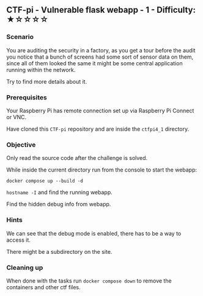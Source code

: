 ## CTF-pi - Vulnerable flask webapp - 1 - Difficulty: ★☆☆☆☆

### Scenario 

You are auditing the security in a factory, as you get a tour before the audit you notice that a bunch of screens had some sort of sensor data on them, since all of them looked the same it might be some central application running within the network.

Try to find more details about it.


### Prerequisites

Your Raspberry Pi has remote connection set up via Raspberry Pi Connect or VNC.

Have cloned this `CTF-pi` repository and are inside the `ctfpi4_1` directory.

### Objective

Only read the source code after the challenge is solved.

While inside the current directory run from the console to start the webapp:

`docker compose up --build -d`

`hostname -I` and find the running webapp.

Find the hidden debug info from webapp.

### **Hints**

We can see that the debug mode is enabled, there has to be a way to access it.

There might be a subdirectory on the site.

### Cleaning up

When done with the tasks run `docker compose down` to remove the containers and other ctf files.
